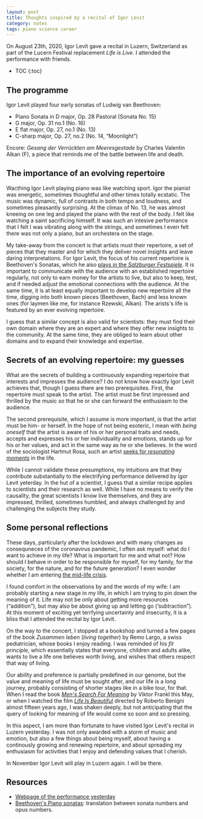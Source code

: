 ```yaml
---
layout: post
title: Thoughts inspired by a recital of Igor Levit
category: notes
tags: piano science career
---
```


On August 23th, 2020, Igor Levit gave a recital in Luzern, Switzerland as part
of the Lucern Festival replacement *Life is Live*. I attended the performance
with friends.

* TOC
{:toc}

## The programme

Igor Levit played four early sonatas of Ludwig van Beethoven:

* Piano Sonata in D major, Op. 28 Pastoral (Sonata No. 15)
* G major, Op. 31 no.1 (No. 16)
* E flat major, Op. 27, no.1 (No. 13)
* C-sharp major, Op. 27, no.2 (No. 14, &ldquo;Moonlight&rdquo;)

Encore: *Gesang der Verrückten am Meeresgestade* by Charles Valentin Alkan (F),
a piece that reminds me of the battle between life and death.

## The importance of an evolving repertoire

Wacthing Igor Levit playing piano was like watching sport. Igor the
pianist was energetic, sometimes thoughtful and other times totally ecstatic.
The music was dynamic, full of contrasts in both tempo and loudness, and
sometimes pleasantly surprising. At the climax of No. 13, he was almost kneeing
on one leg and played the piano with the rest of the body. I felt like watching
a saint sacrificing himself. It was such an intesive performance that I felt I
was vibrating along with the strings, and sometimes I even felt there was not
only a piano, but an orchestera on the stage.

My take-away from the concert is that artists must their repertoire, a set of
pieces that they master and for which they deliver novel insights and leave
daring interpretations. For Igor Levit, the focus of his current repertoire is
Beethoven's Sonatas, which he also [plays in the *Salzburger
Festspiele*](https://www.salzburgerfestspiele.at/a/igor-levit). It is important
to communicate with the audience with an established repertoire regularly, not
only to earn money for the artists to live, but also to keep, test, and if
needed adjust the emotional connections with the audience. At the same time, it
is at least equally important to develop new repertoire all the time, digging
into both known pieces (Beethoven, Bach) and less known ones (for laymen like
me, for instance Rzewski, Alkan).  The arists's life is featured by an ever
evolving repertoire.

I guess that a similar concept is also valid for scientists: they must find
their own domain where they are an expert and where they offer new insights to
the community. At the same time, they are obliged to learn about other domains
and to expand their knowledge and expertise.

## Secrets of an evolving repertoire: my guesses

What are the secrets of building a continuously expanding repertoire that
interests and impresses the audience? I do not know how exactly Igor Levit
achieves that, though I guess there are two prerequisites. First, the repertoire
must speak to the artist. The artist must be first impressed and thrilled by the
music so that he or she can forward the enthusiasm to the audience.

The second prerequisite, which I assume is more important, is that the artist
must be him- or herself. In the hope of not being esoteric, I mean with *being
oneself* that the artist is aware of his or her personal traits and needs,
accepts and expresses his or her individuality and emotions, stands up for his
or her values, and act in the same way as he or she believes. In the word of the
sociologist Hartmut Rosa, such an artist [seeks for *resonating
moments*](https://en.wikipedia.org/wiki/Resonance_(sociology)) in the life.

While I cannot validate these presumptions, my intuitions are that they
contribute substantially to the electrifying performance delivered by Igor Levit
yeterday. In the hut of a scientist, I guess that a similar recipe applies to
scientists and their research as well. While I have no means to verify the
causality, the great scientists I know live themselves, and they are impressed,
thrilled, sometimes humbled, and always challenged by and challenging the
subjects they study.

## Some personal reflections

These days, particularly after the lockdown and with many changes as
consequneces of the coronavirus pandemic, I often ask myself: what do I want to
achieve in my life? What is important for me and what not? How should I behave
in order to be responsible for myself, for my family, for the society, for the
nature, and for the future generation? I even wonder whether I am entering [the
mid-life
crisis](https://getpocket.com/explore/item/the-real-roots-of-midlife-crisis).

I found comfort in the observations by and the words of my wife: I am probably
starting a new stage in my life, in which I am trying to pin down the meaning of
it. Life may not be only about getting more resources
(&ldquo;addition&rdquo;), but may also be about giving up and letting go
(&lsquo;subtraction&rdquo;). At this moment of exciting yet terrfying
uncertainty and insecurity, it is a bliss that I attended the recital by Igor
Levit.

On the way to the concert, I stopped at a bookshop and turned a few pages of the
book *Zusammen leben* (*living together*) by Remo Largo, a swiss pediatrician,
whose books I enjoy reading. I was reminded of his *fit principle*, which
essentially states that everyone, children and adults alike, wants to live a
life one believes worth living, and wishes that others respect that way of
living.

Our ability and preference is partially predefined in our genome, but the value
and meaning of life must be sought after, and our life is a long journey,
probably consisting of shorter stages like in a bike tour, for that. When I read
the book [*Men's Search For
Meaning*](https://en.wikipedia.org/wiki/Man%27s_Search_for_Meaning) by Viktor
Frankl this May, or when I watched the film [*Life Is
Beautiful*](https://en.wikipedia.org/wiki/Life_Is_Beautiful) directed by Roberto
Benigni almost fifteen years ago, I was shaken deeply, but not anticipating that
the query of looking for meaning of life would come so soon and so pressing.

In this aspect, I am more than fortunate to have visited Igor Levit's recital in
Luzern yesterday. I was not only awarded with a storm of music and emotion,
but also a few things about being myself, about having a continously growing and
renewing repertoire, and about spreading my enthusiasm for activities that I
enjoy and defending values that I cherish.

In November Igor Levit will play in Luzern again. I will be there.

## Resources

* [Webpage of the performance yesterday](https://www.lucernefestival.ch/en/program/igor-levit/1516)
* [Beethoven's Piano sonatas](https://en.wikipedia.org/wiki/Piano_sonatas_(Beethoven)):
  translation between sonata numbers and opus numbers.
